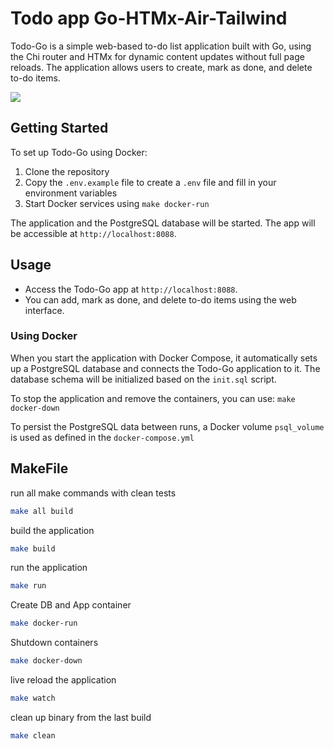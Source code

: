 # Todo app Go-HTMx-Air-Tailwind

Todo-Go is a simple web-based to-do list application built with Go, using the Chi router and HTMx for dynamic content updates without full page reloads. The application allows users to create, mark as done, and delete to-do items. 

![](https://i.imgur.com/4HPp8n0.png)

## Getting Started

To set up Todo-Go using Docker:
1. Clone the repository
2. Copy the `.env.example` file to create a `.env` file and fill in your environment variables
3. Start Docker services using `make docker-run`

The application and the PostgreSQL database will be started. The app will be accessible at `http://localhost:8088`.

## Usage

- Access the Todo-Go app at `http://localhost:8088`.
- You can add, mark as done, and delete to-do items using the web interface.

### Using Docker
When you start the application with Docker Compose, it automatically sets up a PostgreSQL database and connects the Todo-Go application to it. The database schema will be initialized based on the `init.sql` script.

To stop the application and remove the containers, you can use: `make docker-down`

To persist the PostgreSQL data between runs, a Docker volume `psql_volume` is used as defined in the `docker-compose.yml`

## MakeFile

run all make commands with clean tests
```bash
make all build
```

build the application
```bash
make build
```

run the application
```bash
make run
```

Create DB and App container
```bash
make docker-run
```

Shutdown containers
```bash
make docker-down
```

live reload the application
```bash
make watch
```

clean up binary from the last build
```bash
make clean
```